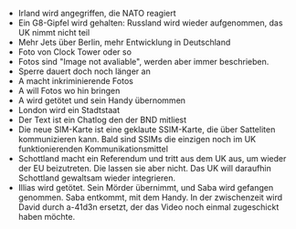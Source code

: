 * Irland wird angegriffen, die NATO reagiert
* Ein G8-Gipfel wird gehalten: Russland wird wieder aufgenommen, das UK nimmt nicht teil
* Mehr Jets über Berlin, mehr Entwicklung in Deutschland
* Foto von Clock Tower oder so
* Fotos sind "Image not avaliable", werden aber immer beschrieben.
* Sperre dauert doch noch länger an
* A macht inkriminierende Fotos
* A will Fotos wo hin bringen
* A wird getötet und sein Handy übernommen
* London wird ein Stadtstaat
* Der Text ist ein Chatlog den der BND mitliest
* Die neue SIM-Karte ist eine geklaute SSIM-Karte, die über Satteliten kommunizieren kann. Bald sind SSIMs die einzigen noch im UK funktionierenden Kommunikationsmittel
* Schottland macht ein Referendum und tritt aus dem UK aus, um wieder der EU beizutreten. Die lassen sie aber nicht. Das UK will daraufhin Schottland gewaltsam wieder integrieren.
* Illias wird getötet. Sein Mörder übernimmt, und Saba wird gefangen genommen. Saba entkommt, mit dem Handy. In der zwischenzeit wird David durch a-41d3n ersetzt, der das Video noch einmal zugeschickt haben möchte.
